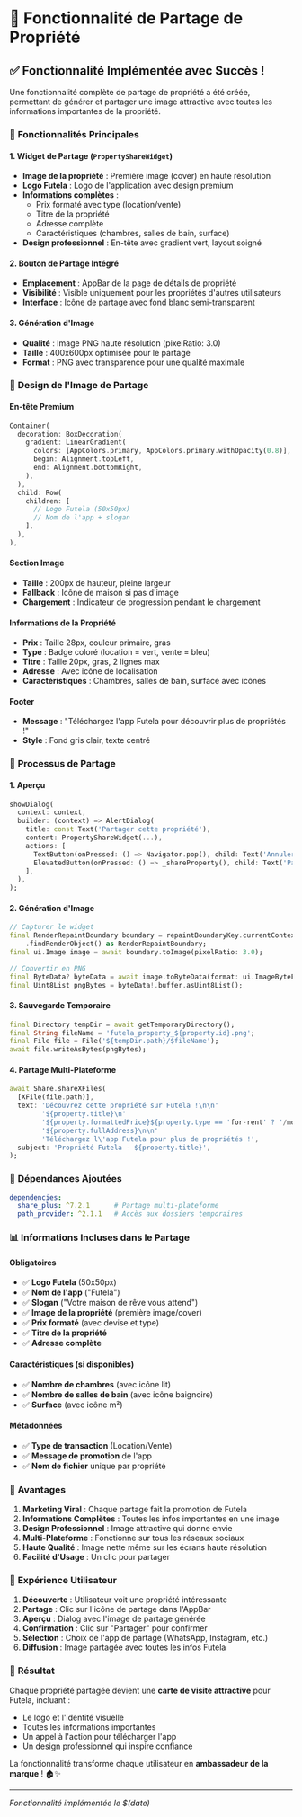 # 📱 Fonctionnalité de Partage de Propriété

## ✅ **Fonctionnalité Implémentée avec Succès !**

Une fonctionnalité complète de partage de propriété a été créée, permettant de générer et partager une image attractive avec toutes les informations importantes de la propriété.

### 🎯 **Fonctionnalités Principales**

#### 1. **Widget de Partage (`PropertyShareWidget`)**
- **Image de la propriété** : Première image (cover) en haute résolution
- **Logo Futela** : Logo de l'application avec design premium
- **Informations complètes** :
  - Prix formaté avec type (location/vente)
  - Titre de la propriété
  - Adresse complète
  - Caractéristiques (chambres, salles de bain, surface)
- **Design professionnel** : En-tête avec gradient vert, layout soigné

#### 2. **Bouton de Partage Intégré**
- **Emplacement** : AppBar de la page de détails de propriété
- **Visibilité** : Visible uniquement pour les propriétés d'autres utilisateurs
- **Interface** : Icône de partage avec fond blanc semi-transparent

#### 3. **Génération d'Image**
- **Qualité** : Image PNG haute résolution (pixelRatio: 3.0)
- **Taille** : 400x600px optimisée pour le partage
- **Format** : PNG avec transparence pour une qualité maximale

### 🎨 **Design de l'Image de Partage**

#### **En-tête Premium**
```dart
Container(
  decoration: BoxDecoration(
    gradient: LinearGradient(
      colors: [AppColors.primary, AppColors.primary.withOpacity(0.8)],
      begin: Alignment.topLeft,
      end: Alignment.bottomRight,
    ),
  ),
  child: Row(
    children: [
      // Logo Futela (50x50px)
      // Nom de l'app + slogan
    ],
  ),
),
```

#### **Section Image**
- **Taille** : 200px de hauteur, pleine largeur
- **Fallback** : Icône de maison si pas d'image
- **Chargement** : Indicateur de progression pendant le chargement

#### **Informations de la Propriété**
- **Prix** : Taille 28px, couleur primaire, gras
- **Type** : Badge coloré (location = vert, vente = bleu)
- **Titre** : Taille 20px, gras, 2 lignes max
- **Adresse** : Avec icône de localisation
- **Caractéristiques** : Chambres, salles de bain, surface avec icônes

#### **Footer**
- **Message** : "Téléchargez l'app Futela pour découvrir plus de propriétés !"
- **Style** : Fond gris clair, texte centré

### 📱 **Processus de Partage**

#### **1. Aperçu**
```dart
showDialog(
  context: context,
  builder: (context) => AlertDialog(
    title: const Text('Partager cette propriété'),
    content: PropertyShareWidget(...),
    actions: [
      TextButton(onPressed: () => Navigator.pop(), child: Text('Annuler')),
      ElevatedButton(onPressed: () => _shareProperty(), child: Text('Partager')),
    ],
  ),
);
```

#### **2. Génération d'Image**
```dart
// Capturer le widget
final RenderRepaintBoundary boundary = repaintBoundaryKey.currentContext!
    .findRenderObject() as RenderRepaintBoundary;
final ui.Image image = await boundary.toImage(pixelRatio: 3.0);

// Convertir en PNG
final ByteData? byteData = await image.toByteData(format: ui.ImageByteFormat.png);
final Uint8List pngBytes = byteData!.buffer.asUint8List();
```

#### **3. Sauvegarde Temporaire**
```dart
final Directory tempDir = await getTemporaryDirectory();
final String fileName = 'futela_property_${property.id}.png';
final File file = File('${tempDir.path}/$fileName');
await file.writeAsBytes(pngBytes);
```

#### **4. Partage Multi-Plateforme**
```dart
await Share.shareXFiles(
  [XFile(file.path)],
  text: 'Découvrez cette propriété sur Futela !\n\n'
        '${property.title}\n'
        '${property.formattedPrice}${property.type == 'for-rent' ? '/mois' : ''}\n'
        '${property.fullAddress}\n\n'
        'Téléchargez l\'app Futela pour plus de propriétés !',
  subject: 'Propriété Futela - ${property.title}',
);
```

### 🔧 **Dépendances Ajoutées**

```yaml
dependencies:
  share_plus: ^7.2.1      # Partage multi-plateforme
  path_provider: ^2.1.1   # Accès aux dossiers temporaires
```

### 📊 **Informations Incluses dans le Partage**

#### **Obligatoires**
- ✅ **Logo Futela** (50x50px)
- ✅ **Nom de l'app** ("Futela")
- ✅ **Slogan** ("Votre maison de rêve vous attend")
- ✅ **Image de la propriété** (première image/cover)
- ✅ **Prix formaté** (avec devise et type)
- ✅ **Titre de la propriété**
- ✅ **Adresse complète**

#### **Caractéristiques (si disponibles)**
- ✅ **Nombre de chambres** (avec icône lit)
- ✅ **Nombre de salles de bain** (avec icône baignoire)
- ✅ **Surface** (avec icône m²)

#### **Métadonnées**
- ✅ **Type de transaction** (Location/Vente)
- ✅ **Message de promotion** de l'app
- ✅ **Nom de fichier** unique par propriété

### 🎯 **Avantages**

1. **Marketing Viral** : Chaque partage fait la promotion de Futela
2. **Informations Complètes** : Toutes les infos importantes en une image
3. **Design Professionnel** : Image attractive qui donne envie
4. **Multi-Plateforme** : Fonctionne sur tous les réseaux sociaux
5. **Haute Qualité** : Image nette même sur les écrans haute résolution
6. **Facilité d'Usage** : Un clic pour partager

### 📱 **Expérience Utilisateur**

1. **Découverte** : Utilisateur voit une propriété intéressante
2. **Partage** : Clic sur l'icône de partage dans l'AppBar
3. **Aperçu** : Dialog avec l'image de partage générée
4. **Confirmation** : Clic sur "Partager" pour confirmer
5. **Sélection** : Choix de l'app de partage (WhatsApp, Instagram, etc.)
6. **Diffusion** : Image partagée avec toutes les infos Futela

### 🚀 **Résultat**

Chaque propriété partagée devient une **carte de visite attractive** pour Futela, incluant :
- Le logo et l'identité visuelle
- Toutes les informations importantes
- Un appel à l'action pour télécharger l'app
- Un design professionnel qui inspire confiance

La fonctionnalité transforme chaque utilisateur en **ambassadeur de la marque** ! 🏠✨

---
*Fonctionnalité implémentée le $(date)*
